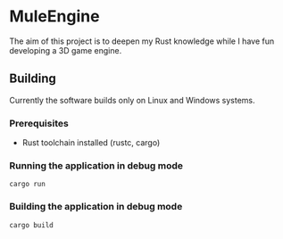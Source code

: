 # MuleEngine
The aim of this project is to deepen my Rust knowledge while I have fun developing a 3D game engine.

## Building
Currently the software builds only on Linux and Windows systems.

### Prerequisites
* Rust toolchain installed (rustc, cargo)

### Running the application in debug mode
`cargo run`

### Building the application in debug mode
`cargo build`

